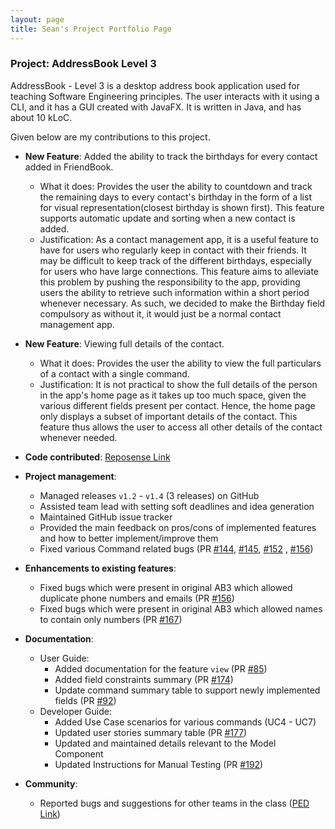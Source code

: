 ```yaml
---
layout: page
title: Sean's Project Portfolio Page
---
```


### Project: AddressBook Level 3

AddressBook - Level 3 is a desktop address book application used for teaching Software Engineering principles. The user interacts with it using a CLI, and it has a GUI created with JavaFX. It is written in Java, and has about 10 kLoC.

Given below are my contributions to this project.

* **New Feature**: Added the ability to track the birthdays for every contact added in FriendBook.
  * What it does: Provides the user the ability to countdown and track the remaining days to every contact's birthday in the form of a list for visual representation(closest birthday is shown first). This feature supports automatic update and sorting when a new contact is added.
  * Justification: As a contact management app, it is a useful feature to have for users who regularly keep in contact with their friends. It may be difficult to keep track of the different birthdays, especially for users who have large connections. This feature aims to alleviate this problem by pushing the responsibility to the app, providing users the ability to retrieve such information within a short period whenever necessary. As such, we decided to make the Birthday field compulsory as without it, it would just be a normal contact management app.

* **New Feature**: Viewing full details of the contact.
  * What it does: Provides the user the ability to view the full particulars of a contact with a single command.
  * Justification: It is not practical to show the full details of the person in the app's home page as it takes up too much space, given the various different fields present per contact. Hence, the home page only displays a subset of important details of the contact. This feature thus allows the user to access all other details of the contact whenever needed.

* **Code contributed**: [Reposense Link](https://nus-cs2103-ay2122s1.github.io/tp-dashboard/?search=&sort=groupTitle&sortWithin=title&since=2021-09-17&timeframe=commit&mergegroup=&groupSelect=groupByRepos&breakdown=false&tabOpen=true&tabType=authorship&tabAuthor=xnajasho&tabRepo=AY2122S1-CS2103-F10-3%2Ftp%5Bmaster%5D&authorshipIsMergeGroup=false&authorshipFileTypes=docs~functional-code~test-code&authorshipIsBinaryFileTypeChecked=false)

* **Project management**:
  * Managed releases `v1.2` - `v1.4` (3 releases) on GitHub
  * Assisted team lead with setting soft deadlines and idea generation
  * Maintained GitHub issue tracker
  * Provided the main feedback on pros/cons of implemented features and how to better implement/improve them
  * Fixed various Command related bugs (PR [\#144](https://github.com/AY2122S1-CS2103-F10-3/tp/pull/144), [\#145](https://github.com/AY2122S1-CS2103-F10-3/tp/pull/145), [\#152](https://github.com/AY2122S1-CS2103-F10-3/tp/pull/152) , [\#156](https://github.com/AY2122S1-CS2103-F10-3/tp/pull/156))

* **Enhancements to existing features**:
  * Fixed bugs which were present in original AB3 which allowed duplicate phone numbers and emails (PR [\#156](https://github.com/AY2122S1-CS2103-F10-3/tp/pull/156))
  * Fixed bugs which were present in original AB3 which allowed names to contain only numbers (PR [\#167](https://github.com/AY2122S1-CS2103-F10-3/tp/pull/167))

* **Documentation**:
  * User Guide:
    * Added documentation for the feature `view` (PR [\#85](https://github.com/AY2122S1-CS2103-F10-3/tp/pull/85))
    * Added field constraints summary (PR [\#174](https://github.com/AY2122S1-CS2103-F10-3/tp/pull/174))
    * Update command summary table to support newly implemented fields (PR [\#92](https://github.com/AY2122S1-CS2103-F10-3/tp/pull/92/files))
  * Developer Guide:
    * Added Use Case scenarios for various commands (UC4 - UC7)
    * Updated user stories summary table (PR [\#177](https://github.com/AY2122S1-CS2103-F10-3/tp/pull/177))
    * Updated and maintained details relevant to the Model Component
    * Updated Instructions for Manual Testing (PR [\#192](https://github.com/AY2122S1-CS2103-F10-3/tp/pull/192))

* **Community**:
  * Reported bugs and suggestions for other teams in the class ([PED Link](https://github.com/xnajasho/ped/issues))
